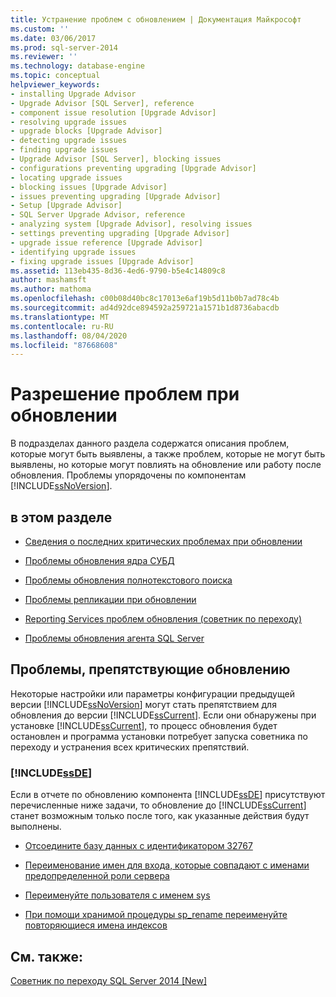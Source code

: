 ```yaml
---
title: Устранение проблем с обновлением | Документация Майкрософт
ms.custom: ''
ms.date: 03/06/2017
ms.prod: sql-server-2014
ms.reviewer: ''
ms.technology: database-engine
ms.topic: conceptual
helpviewer_keywords:
- installing Upgrade Advisor
- Upgrade Advisor [SQL Server], reference
- component issue resolution [Upgrade Advisor]
- resolving upgrade issues
- upgrade blocks [Upgrade Advisor]
- detecting upgrade issues
- finding upgrade issues
- Upgrade Advisor [SQL Server], blocking issues
- configurations preventing upgrading [Upgrade Advisor]
- locating upgrade issues
- blocking issues [Upgrade Advisor]
- issues preventing upgrading [Upgrade Advisor]
- Setup [Upgrade Advisor]
- SQL Server Upgrade Advisor, reference
- analyzing system [Upgrade Advisor], resolving issues
- settings preventing upgrading [Upgrade Advisor]
- upgrade issue reference [Upgrade Advisor]
- identifying upgrade issues
- fixing upgrade issues [Upgrade Advisor]
ms.assetid: 113eb435-8d36-4ed6-9790-b5e4c14809c8
author: mashamsft
ms.author: mathoma
ms.openlocfilehash: c00b08d40bc8c17013e6af19b5d11b0b7ad78c4b
ms.sourcegitcommit: ad4d92dce894592a259721a1571b1d8736abacdb
ms.translationtype: MT
ms.contentlocale: ru-RU
ms.lasthandoff: 08/04/2020
ms.locfileid: "87668608"
---
```

# <a name="resolving-upgrade-issues"></a>Разрешение проблем при обновлении
  В подразделах данного раздела содержатся описания проблем, которые могут быть выявлены, а также проблем, которые не могут быть выявлены, но которые могут повлиять на обновление или работу после обновления. Проблемы упорядочены по компонентам [!INCLUDE[ssNoVersion](../../includes/ssnoversion-md.md)].  
  
## <a name="in-this-section"></a>в этом разделе  
  
-   [Сведения о последних критических проблемах при обновлении](../../../2014/sql-server/install/late-breaking-upgrade-issues.md)  
  
-   [Проблемы обновления ядра СУБД](../../../2014/sql-server/install/database-engine-upgrade-issues.md)  
  
-   [Проблемы обновления полнотекстового поиска](../../../2014/sql-server/install/full-text-search-upgrade-issues.md)  
  
-   [Проблемы репликации при обновлении](../../../2014/sql-server/install/replication-upgrade-issues.md)  
  
-   [Reporting Services проблем обновления &#40;советник по переходу&#41;](../../../2014/sql-server/install/reporting-services-upgrade-issues-upgrade-advisor.md)  
  
-   [Проблемы обновления агента SQL Server](../../../2014/sql-server/install/sql-server-agent-upgrade-issues.md)  
  
## <a name="issues-that-prevent-upgrading"></a>Проблемы, препятствующие обновлению  
 Некоторые настройки или параметры конфигурации предыдущей версии [!INCLUDE[ssNoVersion](../../includes/ssnoversion-md.md)] могут стать препятствием для обновления до версии [!INCLUDE[ssCurrent](../../includes/sscurrent-md.md)]. Если они обнаружены при установке [!INCLUDE[ssCurrent](../../includes/sscurrent-md.md)], то процесс обновления будет остановлен и программа установки потребует запуска советника по переходу и устранения всех критических препятствий.  
  
### [!INCLUDE[ssDE](../../includes/ssde-md.md)]  
 Если в отчете по обновлению компонента [!INCLUDE[ssDE](../../includes/ssde-md.md)] присутствуют перечисленные ниже задачи, то обновление до [!INCLUDE[ssCurrent](../../includes/sscurrent-md.md)] станет возможным только после того, как указанные действия будут выполнены.  
  
-   [Отсоедините базу данных с идентификатором 32767](../../../2014/sql-server/install/detach-database-id-32767.md)  
  
-   [Переименование имен для входа, которые совпадают с именами предопределенной роли сервера](../../../2014/sql-server/install/rename-logins-matching-fixed-server-role-names.md)  
  
-   [Переименуйте пользователя с именем sys](../../../2014/sql-server/install/rename-user-sys.md)  
  
-   [При помощи хранимой процедуры sp_rename переименуйте повторяющиеся имена индексов](../../../2014/sql-server/install/use-sp-rename-to-rename-duplicate-index-name.md)  
  
## <a name="see-also"></a>См. также:  
 [Советник по переходу SQL Server 2014 &#91;New&#93;](sql-server-2014-upgrade-advisor.md)  
  
  
